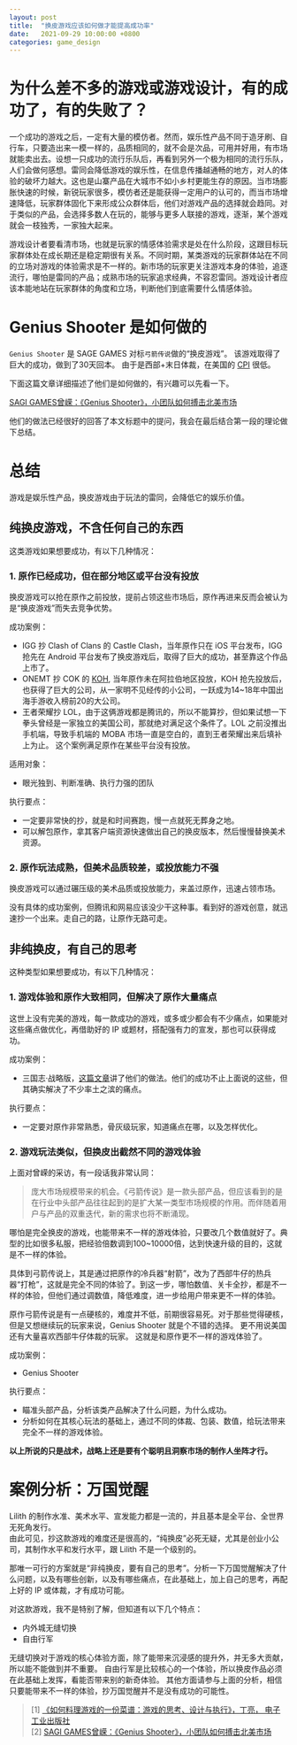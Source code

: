```yaml
---
layout: post
title:  "换皮游戏应该如何做才能提高成功率"
date:   2021-09-29 10:00:00 +0800
categories: game_design
---
```


# 为什么差不多的游戏或游戏设计，有的成功了，有的失败了？
一个成功的游戏之后，一定有大量的模仿者。然而，娱乐性产品不同于造牙刷、自行车，只要造出来一模一样的，品质相同的，就不会是次品，可用并好用，有市场就能卖出去。设想一只成功的流行乐队后，再看到另外一个极为相同的流行乐队，人们会做何感想。雷同会降低游戏的娱乐性，在信息传播越通畅的地方，对人的体验的破坏力越大。这也是山寨产品在大城市不如小乡村更能生存的原因。当市场膨胀快速的时候，新锐玩家很多，模仿者还是能获得一定用户的认可的，而当市场增速降低，玩家群体固化下来形成公众群体后，他们对游戏产品的选择就会趋同。对于类似的产品，会选择多数人在玩的，能够与更多人联接的游戏，逐渐，某个游戏就会一枝独秀，一家独大起来。

游戏设计者要看清市场，也就是玩家的情感体验需求是处在什么阶段，这跟目标玩家群体处在成长期还是稳定期很有关系。不同时期，某类游戏的玩家群体站在不同的立场对游戏的体验需求是不一样的。新市场的玩家更关注游戏本身的体验，追逐流行，哪怕是雷同的产品；成熟市场的玩家追求经典，不容忍雷同。游戏设计者应该本能地站在玩家群体的角度和立场，判断他们到底需要什么情感体验。

# Genius Shooter 是如何做的
`Genius Shooter` 是 SAGE GAMES 对标`弓箭传说`做的“换皮游戏”。
该游戏取得了巨大的成功，做到了30天回本。 由于是西部+末日体裁，在美国的 [CPI](https://weibo.com/6622809386/J1MBBgZou?type=comment&sudaref=www.baidu.com) 很低。

下面这篇文章详细描述了他们是如何做的，有兴趣可以先看一下。

[SAGI GAMES曾嵘：《Genius Shooter》，小团队如何搏击北美市场](https://www.gameres.com/881591.html)

他们的做法已经很好的回答了本文标题中的提问，我会在最后结合第一段的理论做下总结。

# 总结
游戏是娱乐性产品，换皮游戏由于玩法的雷同，会降低它的娱乐价值。
## 纯换皮游戏，不含任何自己的东西
这类游戏如果想要成功，有以下几种情况：
### 1. 原作已经成功，但在部分地区或平台没有投放
换皮游戏可以抢在原作之前投放，提前占领这些市场后，原作再进来反而会被认为是“换皮游戏”而失去竞争优势。

成功案例：
* IGG 抄 Clash of Clans 的 Castle Clash，当年原作只在 iOS 平台发布，IGG 抢先在 Android 平台发布了换皮游戏后，取得了巨大的成功，甚至靠这个作品上市了。
* ONEMT 抄 COK 的 [KOH](https://appgallery.huawei.com/#/app/C101337157), 当年原作未在阿拉伯地区投放，KOH 抢先投放后，也获得了巨大的公司，从一家明不见经传的小公司，一跃成为14~18年中国出海手游收入榜前20的大公司。
* 王者荣耀抄 LOL，由于这俩游戏都是腾讯的，所以不能算抄，但如果试想一下拳头曾经是一家独立的美国公司，那就绝对满足这个条件了。LOL 之前没推出手机端，导致手机端的 MOBA 市场一直是空白的，直到王者荣耀出来后填补上为止。 这个案例满足原作在某些平台没有投放。

适用对象：
* 眼光独到、判断准确、执行力强的团队

执行要点：
* 一定要非常快的抄，就是和时间赛跑，慢一点就死无葬身之地。
* 可以解包原作，拿其客户端资源快速做出自己的换皮版本，然后慢慢替换美术资源。

### 2. 原作玩法成熟，但美术品质较差，或投放能力不强
换皮游戏可以通过碾压级的美术品质或投放能力，来盖过原作，迅速占领市场。

没有具体的成功案例，但腾讯和网易应该没少干这种事。看到好的游戏创意，就迅速抄一个出来。走自己的路，让原作无路可走。

## 非纯换皮，有自己的思考
这种类型如果想要成功，有以下几种情况：
### 1. 游戏体验和原作大致相同，但解决了原作大量痛点
这世上没有完美的游戏，每一款成功的游戏，或多或少都会有不少痛点，如果能对这些痛点做优化，再借助好的 IP 或题材，搭配强有力的宣发，那也可以获得成功。

成功案例：
* 三国志·战略版，[这篇文章](http://youxiputao.com/articles/19182)讲了他们的做法。他们的成功不止上面说的这些，但其确实解决了不少率土之滨的痛点。

执行要点：
* 一定要对原作非常熟悉，骨灰级玩家，知道痛点在哪，以及怎样优化。

### 2. 游戏玩法类似，但换皮出截然不同的游戏体验
上面对曾嵘的采访，有一段话我非常认同：
> 庞大市场规模带来的机会。《弓箭传说》是一款头部产品，但应该看到的是在行业中头部产品往往起到的是扩大某一类型市场规模的作用。而伴随着用户与产品的双重迭代，新的需求也将不断涌现。

哪怕是完全换皮的游戏，也能带来不一样的游戏体验，只要改几个数值就好了。典型的比如很多私服，把经验倍数调到100~10000倍，达到快速升级的目的，这就是不一样的体验。

具体到弓箭传说上，其是通过把原作的冷兵器“射箭”，改为了西部牛仔的热兵器“打枪”，这就是完全不同的体验了。到这一步，哪怕数值、关卡全抄，都是不一样的体验，但他们通过调数值，降低难度，进一步给用户带来更不一样的体验。

原作弓箭传说是有一点硬核的，难度并不低，前期很容易死。对于那些觉得硬核，但是又想继续玩的玩家来说，Genius Shooter 就是个不错的选择。
更不用说美国还有大量喜欢西部牛仔体裁的玩家。 这就是和原作更不一样的游戏体验了。

成功案例：
* Genius Shooter

执行要点：
* 瞄准头部产品，分析该类产品解决了什么问题，为什么成功。
* 分析如何在其核心玩法的基础上，通过不同的体裁、包装、数值，给玩法带来完全不一样的游戏体验。

**以上所说的只是战术，战略上还是要有个聪明且洞察市场的制作人坐阵才行。**

# 案例分析：万国觉醒
Lilith 的制作水准、美术水平、宣发能力都是一流的，并且基本是全平台、全世界无死角发行。  
由此可见，抄这款游戏的难度还是很高的，“纯换皮”必死无疑，尤其是创业小公司，其制作水平和发行水平，跟 Lilith 不是一个级别的。

那唯一可行的方案就是“非纯换皮，要有自己的思考”。分析一下万国觉醒解决了什么问题，以及有哪些创新，以及有哪些痛点，在此基础上，加上自己的思考，再配上好的 IP 或体裁，才有成功可能。

对这款游戏，我不是特别了解，但知道有以下几个特点：
* 内外城无缝切换
* 自由行军

无缝切换对于游戏的核心体验方面，除了能带来沉浸感的提升外，并无多大贡献，所以能不能做到并不重要。
自由行军是比较核心的一个体验，所以换皮作品必须在此基础上发挥，看能否带来别的新奇体验。
其他方面请参与上面的分析，相信只要能带来不一样的体验，抄万国觉醒并不是没有成功的可能性。

> [1] [《如何料理游戏的一份菜谱：游戏的思考、设计与执行》，丁亮， 电子工业出版社](http://product.dangdang.com/606927823.html)   
> [2] [SAGI GAMES曾嵘：《Genius Shooter》，小团队如何搏击北美市场](https://www.gameres.com/881591.html)